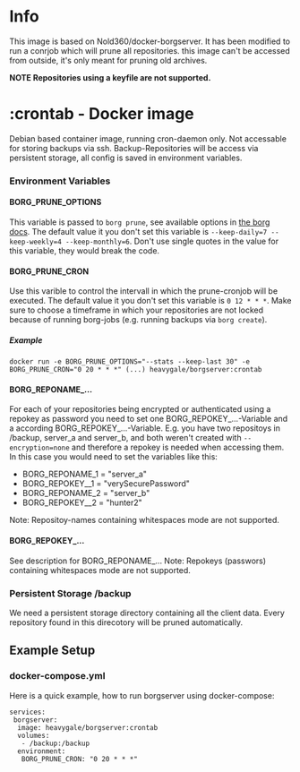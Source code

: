 # Info
This image is based on Nold360/docker-borgserver. It has been modified to run a conrjob which will prune all repositories. this image can't be accessed from outside, it's only meant for pruning old archives.

**NOTE Repositories using a keyfile are not supported.**

# :crontab - Docker image
Debian based container image, running cron-daemon only. Not accessable for storing backups via ssh. Backup-Repositories will be access via persistent storage, all config is saved in environment variables.

### Environment Variables

#### BORG_PRUNE_OPTIONS
This variable is passed to `borg prune`, see available options in [the borg docs](https://borgbackup.readthedocs.io/en/stable/usage/prune.html). The default value it you don't set this variable is `--keep-daily=7 --keep-weekly=4 --keep-monthly=6`. Don't use single quotes in the value for this variable, they would break the code.

#### BORG_PRUNE_CRON
Use this varible to control the intervall in which the prune-cronjob will be executed. The default value it you don't set this variable is `0 12 * * *`. Make sure to choose a timeframe in which your repositories are not locked because of running borg-jobs (e.g. running backups via `borg create`).

##### Example
```
docker run -e BORG_PRUNE_OPTIONS="--stats --keep-last 30" -e BORG_PRUNE_CRON="0 20 * * *" (...) heavygale/borgserver:crontab
```

#### BORG_REPONAME_...
For each of your repositories being encrypted or authenticated using a repokey as password you need to set one  BORG_REPOKEY_...-Variable and a according BORG_REPOKEY_...-Variable.
E.g. you have two repositoys in /backup, server_a and server_b, and both weren't created with `--encryption=none` and therefore a repokey is needed when accessing them. In this case you would need to set the variables like this:
* BORG_REPONAME_1 = "server_a"
* BORG_REPOKEY__1 = "verySecurePassword"
* BORG_REPONAME_2 = "server_b"
* BORG_REPOKEY__2 = "hunter2"

Note: Repositoy-names containing whitespaces mode are not supported.

#### BORG_REPOKEY_...
See description for BORG_REPONAME_...
Note: Repokeys (passwors) containing whitespaces mode are not supported.


### Persistent Storage /backup
We need a persistent storage directory containing all the client data. Every repository found in this direcotory will be pruned automatically.

## Example Setup
### docker-compose.yml
Here is a quick example, how to run borgserver using docker-compose:
```
services:
 borgserver:
  image: heavygale/borgserver:crontab
  volumes:
   - /backup:/backup
  environment:
   BORG_PRUNE_CRON: "0 20 * * *"
```
